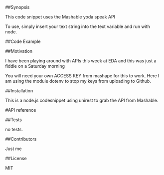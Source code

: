 ##Synopsis

This code snippet uses the Mashable yoda speak API

To use, simply insert your text string into the text variable and run with node.

##Code Example

##Motivation

I have been playing around with APIs this week at EDA and this was just a fiddle on a Saturday morning

You will need your own ACCESS KEY from mashape for this to work. Here I am using the module dotenv to stop my keys from uploading to Github.

##Installation

This is a node.js codesnippet using unirest to grab the API from Mashable.

#API reference

##Tests

no tests.

##Contributors

Just me

##License

MIT
